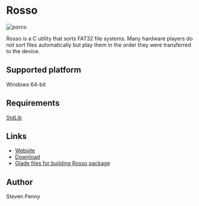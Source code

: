 Rosso
=============
![porco][irj]

Rosso is a C utility that sorts FAT32 file systems. Many hardware players do not
sort files automatically but play them in the order they were transferred to the
device.

Supported platform
------------------
Windows 64-bit

Requirements
------------
[StdLib][csh]

Links
-------------
- [Website][irh]
- [Download][crh]
- [Glade files for building Rosso package][cgh]

Author
------------
Steven Penny

[protocol is needed for image to render]::
[cgh]:http://github.com/svnpenn/glade/tree/master/rosso
[crh]:http://github.com/svnpenn/rosso/releases
[csh]:http://github.com/svnpenn/stdlib
[irh]:http://svnpenn.github.io/rosso
[irj]:http://svnpenn.github.io/rosso/rosso-360h.jpg
